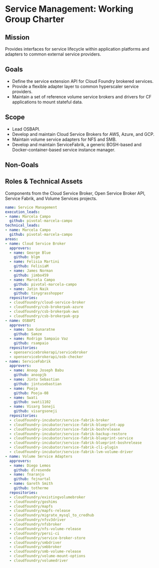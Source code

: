 # Service Management: Working Group Charter

## Mission

Provides interfaces for service lifecycle within application platforms and adapters to common external service providers.

## Goals

- Define the service extension API for Cloud Foundry brokered services.
- Provide a flexible adapter layer to common hyperscaler service providers.
- Maintain a set of reference volume service brokers and drivers for CF applications to mount stateful data.

## Scope
- Lead OSBAPI.
- Develop and maintain Cloud Service Brokers for AWS, Azure, and GCP.
- Maintain volume service adapters for NFS and SMB.
- Develop and maintain ServiceFabrik, a generic BOSH-based and Docker-container-based service instance manager.

## Non-Goals

## Roles & Technical Assets
Components from the Cloud Service Broker, Open Service Broker API, Service Fabrik, and Volume Services projects.

```yaml
name: Service Management
execution_leads:
- name: Marcela Campo
  github: pivotal-marcela-campo
technical_leads:
- name: Marcela Campo
  github: pivotal-marcela-campo
areas:
- name: Cloud Service Broker
  approvers:
  - name: George Blue
    github: blgm
  - name: Felisia Martini
    github: FelisiaM
  - name: James Norman
    github: jimbo459
  - name: Marcela Campo
    github: pivotal-marcela-campo
  - name: Jatin Naik
    github: tinygrasshopper
  repositories:
  - cloudfoundry/cloud-service-broker
  - cloudfoundry/csb-brokerpak-azure
  - cloudfoundry/csb-brokerpak-aws
  - cloudfoundry/csb-brokerpak-gcp
- name: OSBAPI
  approvers:
  - name: Sam Gunaratne
    github: Samze
  - name: Rodrigo Sampaio Vaz
    github: rsampaio
  repositories:
  - openservicebrokerapi/servicebroker
  - openservicebrokerapi/osb-checker
- name: ServiceFabrik
  approvers:
  - name: Anoop Joseph Babu
    github: anoopjb
  - name: Jintu Sebastian
    github: jintusebastian
  - name: Pooja
    github: Pooja-08
  - name: Swati
    github: swati1102
  - name: Visarg Soneji
    github: visargsoneji
  repositories:
  - cloudfoundry-incubator/service-fabrik-broker
  - cloudfoundry-incubator/service-fabrik-blueprint-app
  - cloudfoundry-incubator/service-fabrik-boshrelease
  - cloudfoundry-incubator/service-fabrik-backup-restore
  - cloudfoundry-incubator/service-fabrik-blueprint-service
  - cloudfoundry-incubator/service-fabrik-blueprint-boshrelease
  - cloudfoundry-incubator/service-fabrik-cli-plugin
  - cloudfoundry-incubator/service-fabrik-lvm-volume-driver
- name: Volume Service Adapters
  approvers:
  - name: Diego Lemos
    github: dlresende
  - name: fnaranjo
    github: fejnartal
  - name: Gareth Smith
    github: totherme
  repositories:
  - cloudfoundry/existingvolumebroker
  - cloudfoundry/goshims
  - cloudfoundry/mapfs
  - cloudfoundry/mapfs-release
  - cloudfoundry/migrate_mysql_to_credhub
  - cloudfoundry/nfsv3driver
  - cloudfoundry/nfsbroker
  - cloudfoundry/nfs-volume-release
  - cloudfoundry/persi-ci
  - cloudfoundry/service-broker-store
  - cloudfoundry/smbdriver
  - cloudfoundry/smbbroker
  - cloudfoundry/smb-volume-release
  - cloudfoundry/volume-mount-options
  - cloudfoundry/volumedriver
```
